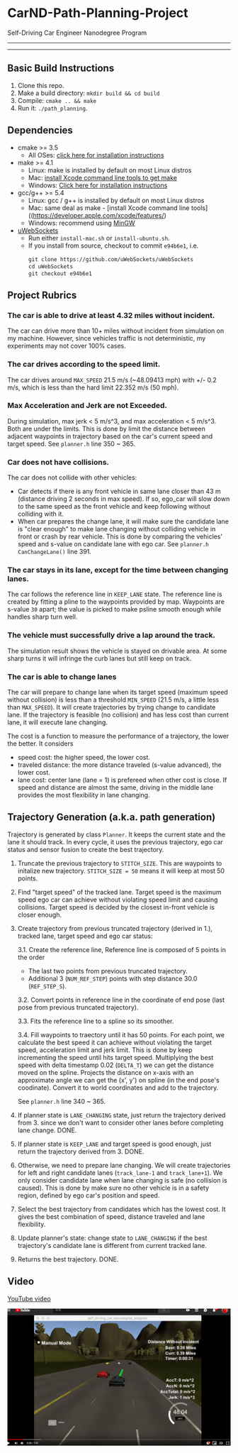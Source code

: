 # CarND-Path-Planning-Project
Self-Driving Car Engineer Nanodegree Program

---

[//]: # (Image References)

[image1]: ./images/youtube.png "Youtube"

---

## Basic Build Instructions

1. Clone this repo.
2. Make a build directory: `mkdir build && cd build`
3. Compile: `cmake .. && make`
4. Run it: `./path_planning`.

## Dependencies

* cmake >= 3.5
  * All OSes: [click here for installation instructions](https://cmake.org/install/)
* make >= 4.1
  * Linux: make is installed by default on most Linux distros
  * Mac: [install Xcode command line tools to get make](https://developer.apple.com/xcode/features/)
  * Windows: [Click here for installation instructions](http://gnuwin32.sourceforge.net/packages/make.htm)
* gcc/g++ >= 5.4
  * Linux: gcc / g++ is installed by default on most Linux distros
  * Mac: same deal as make - [install Xcode command line tools]((https://developer.apple.com/xcode/features/)
  * Windows: recommend using [MinGW](http://www.mingw.org/)
* [uWebSockets](https://github.com/uWebSockets/uWebSockets)
  * Run either `install-mac.sh` or `install-ubuntu.sh`.
  * If you install from source, checkout to commit `e94b6e1`, i.e.
    ```
    git clone https://github.com/uWebSockets/uWebSockets 
    cd uWebSockets
    git checkout e94b6e1
    ```

## Project Rubrics

### The car is able to drive at least 4.32 miles without incident.
The car can drive more than 10+ miles without incident from simulation on my machine.
However, since vehicles traffic is not deterministic, my experiments may not cover 100% cases.

### The car drives according to the speed limit.
The car drives around `MAX_SPEED` 21.5 m/s (~48.09413 mph) with +/- 0.2 m/s, which is less than the hard limit 22.352 m/s (50 mph).

### Max Acceleration and Jerk are not Exceeded.
During simulation, max jerk < 5 m/s^3, and max acceleration < 5 m/s^3. Both are under the limits.
This is done by limit the distance between adjacent waypoints in trajectory based on the car's current speed and target speed. See `planner.h` line 350 ~ 365.

### Car does not have collisions.
The car does not collide with other vehicles:
- Car detects if there is any front vehicle in same lane closer than 43 m (distance driving 2 seconds in max speed). If so, ego_car will slow down to the same speed as the front vehicle and keep following without colliding with it.
- When car prepares the change lane, it will make sure the candidate lane is "clear enough" to make lane changing without colliding vehicle in front or crash by rear vehicle. This is done by comparing the vehicles' speed and s-value on candidate lane with ego car. See `planner.h` `CanChangeLane()` line 391. 

### The car stays in its lane, except for the time between changing lanes.
The car follows the reference line in `KEEP_LANE` state. The reference line is created by fitting a pline to the waypoints provided by map. Waypoints are s-value `30` apart; the value is picked to make psline smooth enough while handles sharp turn well.

### The vehicle must successfully drive a lap around the track.
The simulation result shows the vehicle is stayed on drivable area. At some sharp turns it will infringe the curb lanes but still keep on track.

### The car is able to change lanes
The car will prepare to change lane when its target speed (maximum speed without collision) is less than a threshold `MIN_SPEED` (21.5 m/s, a little less than `MAX_SPEED`). It will create trajectories by trying change to candidate lane. If the trajectory is feasible (no collision) and has less cost than current lane, it will execute lane changing.

The cost is a function to measure the performance of a trajectory, the lower the better. It considers
- speed cost: the higher speed, the lower cost.
- traveled distance: the more distance traveled (s-value advanced), the lower cost.  
- lane cost: center lane (lane = 1) is prefereed when other cost is close. If speed and distance are almost the same, driving in the middle lane provides the most flexibility in lane changing.


## Trajectory Generation (a.k.a. path generation)
Trajectory is generated by class `Planner`. It keeps the current state and the lane it should track. In every cycle,
it uses the previous trajectory, ego car status and sensor fusion to create the best trajectory.

1. Truncate the previous trajectory to `STITCH_SIZE`. This are waypoints to initalize new trajectory. `STITCH_SIZE = 50` means it will keep at most 50 points.

2. Find "target speed" of the tracked lane. Target speed is the maximum speed ego car can achieve without violating speed limit and causing collisions. Target speed is decided by the closest in-front vehicle is closer enough.

3. Create trajectory from previous truncated trajectory (derived in 1.), tracked lane, target speed and ego car status:

   3.1. Create the reference line, Reference line is composed of 5 points in the order
   - The last two points from previous truncated trajectory.
   - Additional 3 (`NUM_REF_STEP`) points with step distance 30.0 (`REF_STEP_S`).

   3.2. Convert points in reference line in the coordinate of end pose (last pose from previous truncated trajectory).

   3.3. Fits the reference line to a spline so its smoother. 

   3.4. Fill waypoints to traectory until it has 50 points. For each point, we calculate the best speed it can achieve without violating the target speed, acceleration limit and jerk limit. This is done by keep incrementing the speed until hits target speed. Multiplying the best speed with delta timestamp 0.02 (`DELTA_T`) we can get the distance moved on the spline. Projects the distance on x-axis with an approximate angle we can get the (x', y') on spline (in the end pose's coodinate). Convert it to world coordinates and add to the trajectory.

   See `planner.h` line 340 ~ 365.

4. If planner state is `LANE_CHANGING` state, just return the trajectory derived from 3. since we don't want to consider other lanes before completing lane change. DONE.

5. If planner state is `KEEP_LANE` and target speed is good enough, just return the trajectory derived from 3. DONE.

6. Otherwise, we need to prepare lane changing. We will create trajectories for left and right candidate lanes (`track_lane-1` and `track_lane+1`). We only consider candidate lane when lane changing is safe (no collision is caused). This is done by make sure no other vehicle is in a safety region, defined by ego car's position and speed.

7. Select the best trajectory from candidates which has the lowest cost. It gives the best combination of speed, distance traveled and lane flexibility.

8. Update planner's state: change state to `LANE_CHANGING` if the best trajectory's candidate lane is different from current tracked lane.

9. Returns the best trajectory. DONE.


## Video
[YouTube video](https://youtu.be/4e3U17itUlE)

![Screenshot][image1]
